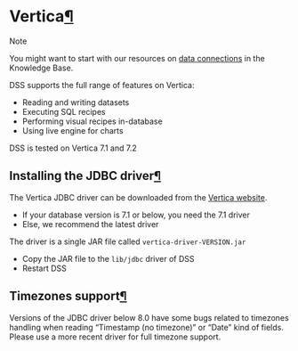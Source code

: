 Vertica[¶](#vertica "Permalink to this heading")
================================================



Note


You might want to start with our resources on [data connections](https://knowledge.dataiku.com/latest/data-sourcing/connections/index.html) in the Knowledge Base.



DSS supports the full range of features on Vertica:


* Reading and writing datasets
* Executing SQL recipes
* Performing visual recipes in\-database
* Using live engine for charts


DSS is tested on Vertica 7\.1 and 7\.2



Installing the JDBC driver[¶](#installing-the-jdbc-driver "Permalink to this heading")
--------------------------------------------------------------------------------------


The Vertica JDBC driver can be downloaded from the [Vertica website](https://my.vertica.com/download/vertica/client-drivers/).


* If your database version is 7\.1 or below, you need the 7\.1 driver
* Else, we recommend the latest driver


The driver is a single JAR file called `vertica-driver-VERSION.jar`


* Copy the JAR file to the `lib/jdbc` driver of DSS
* Restart DSS




Timezones support[¶](#timezones-support "Permalink to this heading")
--------------------------------------------------------------------


Versions of the JDBC driver below 8\.0 have some bugs related to timezones handling when reading “Timestamp (no timezone)” or “Date” kind of fields. Please use a more recent driver for full timezone support.